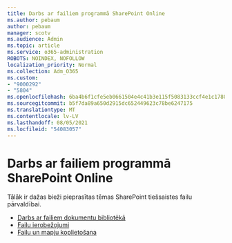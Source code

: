 ```yaml
---
title: Darbs ar failiem programmā SharePoint Online
ms.author: pebaum
author: pebaum
manager: scotv
ms.audience: Admin
ms.topic: article
ms.service: o365-administration
ROBOTS: NOINDEX, NOFOLLOW
localization_priority: Normal
ms.collection: Adm_O365
ms.custom:
- "9000292"
- "5804"
ms.openlocfilehash: 6ba4b6f1cfe5eb0661504e4c41b3e115f5083133ccf4e1c1780f0e6d8bad0462
ms.sourcegitcommit: b5f7da89a650d2915dc652449623c78be6247175
ms.translationtype: MT
ms.contentlocale: lv-LV
ms.lasthandoff: 08/05/2021
ms.locfileid: "54083057"
---
```

# <a name="working-with-files-in-sharepoint-online"></a>Darbs ar failiem programmā SharePoint Online

Tālāk ir dažas bieži pieprasītas tēmas SharePoint tiešsaistes failu pārvaldībai.

- [Darbs ar failiem dokumentu bibliotēkā](https://support.microsoft.com/office/a9d89171-1673-4892-9dd2-1ca52037dea2)
- [Failu ierobežojumi](https://support.office.com/article/invalid-file-names-and-file-types-in-onedrive-and-sharepoint-64883a5d-228e-48f5-b3d2-eb39e07630fa)
- [Failu un mapju koplietošana](https://support.office.com/article/share-sharepoint-files-or-folders-1fe37332-0f9a-4719-970e-d2578da4941c)
